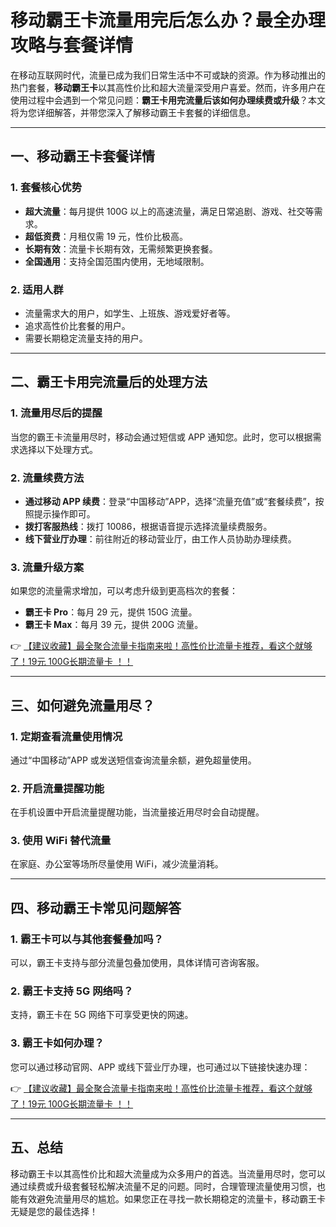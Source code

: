 # 移动霸王卡流量用完后怎么办？最全办理攻略与套餐详情

在移动互联网时代，流量已成为我们日常生活中不可或缺的资源。作为移动推出的热门套餐，**移动霸王卡**以其高性价比和超大流量深受用户喜爱。然而，许多用户在使用过程中会遇到一个常见问题：**霸王卡用完流量后该如何办理续费或升级**？本文将为您详细解答，并带您深入了解移动霸王卡套餐的详细信息。

---

## 一、移动霸王卡套餐详情

### 1. 套餐核心优势
- **超大流量**：每月提供 100G 以上的高速流量，满足日常追剧、游戏、社交等需求。
- **超低资费**：月租仅需 19 元，性价比极高。
- **长期有效**：流量卡长期有效，无需频繁更换套餐。
- **全国通用**：支持全国范围内使用，无地域限制。

### 2. 适用人群
- 流量需求大的用户，如学生、上班族、游戏爱好者等。
- 追求高性价比套餐的用户。
- 需要长期稳定流量支持的用户。

---

## 二、霸王卡用完流量后的处理方法

### 1. 流量用尽后的提醒
当您的霸王卡流量用尽时，移动会通过短信或 APP 通知您。此时，您可以根据需求选择以下处理方式。

### 2. 流量续费方法
- **通过移动 APP 续费**：登录“中国移动”APP，选择“流量充值”或“套餐续费”，按照提示操作即可。
- **拨打客服热线**：拨打 10086，根据语音提示选择流量续费服务。
- **线下营业厅办理**：前往附近的移动营业厅，由工作人员协助办理续费。

### 3. 流量升级方案
如果您的流量需求增加，可以考虑升级到更高档次的套餐：
- **霸王卡 Pro**：每月 29 元，提供 150G 流量。
- **霸王卡 Max**：每月 39 元，提供 200G 流量。

👉 [【建议收藏】最全聚合流量卡指南来啦！高性价比流量卡推荐，看这个就够了！19元 100G长期流量卡 ！！](https://bit.ly/Liuliangka)

---

## 三、如何避免流量用尽？

### 1. 定期查看流量使用情况
通过“中国移动”APP 或发送短信查询流量余额，避免超量使用。

### 2. 开启流量提醒功能
在手机设置中开启流量提醒功能，当流量接近用尽时会自动提醒。

### 3. 使用 WiFi 替代流量
在家庭、办公室等场所尽量使用 WiFi，减少流量消耗。

---

## 四、移动霸王卡常见问题解答

### 1. 霸王卡可以与其他套餐叠加吗？
可以，霸王卡支持与部分流量包叠加使用，具体详情可咨询客服。

### 2. 霸王卡支持 5G 网络吗？
支持，霸王卡在 5G 网络下可享受更快的网速。

### 3. 霸王卡如何办理？
您可以通过移动官网、APP 或线下营业厅办理，也可通过以下链接快速办理：

👉 [【建议收藏】最全聚合流量卡指南来啦！高性价比流量卡推荐，看这个就够了！19元 100G长期流量卡 ！！](https://bit.ly/Liuliangka)

---

## 五、总结

移动霸王卡以其高性价比和超大流量成为众多用户的首选。当流量用尽时，您可以通过续费或升级套餐轻松解决流量不足的问题。同时，合理管理流量使用习惯，也能有效避免流量用尽的尴尬。如果您正在寻找一款长期稳定的流量卡，移动霸王卡无疑是您的最佳选择！